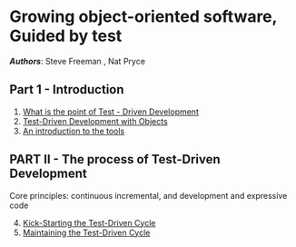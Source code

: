 # Growing object-oriented software, Guided by test

***Authors***: Steve Freeman , Nat Pryce


## Part 1 - Introduction 

1. [What is the point of Test - Driven Development](chapter1/README.md)
2. [Test-Driven Development with Objects](chapter2/README.md)
3. [An introduction to the tools](chapter3/README.md)

## PART II - The process of Test-Driven Development

Core principles: continuous incremental, and development and expressive code


4. [Kick-Starting the Test-Driven Cycle](chapter4/README.md)
5. [Maintaining the Test-Driven Cycle](chapter5/README.md)